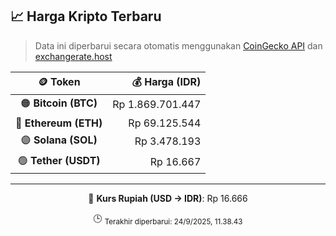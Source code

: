 

<!-- HARGA_KRIPTO -->
## 📈 Harga Kripto Terbaru

> Data ini diperbarui secara otomatis menggunakan [CoinGecko API](https://www.coingecko.com/) dan [exchangerate.host](https://exchangerate.host/)

<div align="center">

| 🪙 Token | 💰 Harga (IDR) |
|:------:|---------------:|
| 🟠 **Bitcoin (BTC)**   | Rp 1.869.701.447 |
| 🔵 **Ethereum (ETH)**  | Rp 69.125.544 |
| 🟣 **Solana (SOL)**    | Rp 3.478.193 |
| 🟢 **Tether (USDT)**   | Rp 16.667 |

---

💱 **Kurs Rupiah (USD → IDR)**: Rp 16.666

🕒 <sub>Terakhir diperbarui: 24/9/2025, 11.38.43</sub>

</div>
<!-- /HARGA_KRIPTO -->